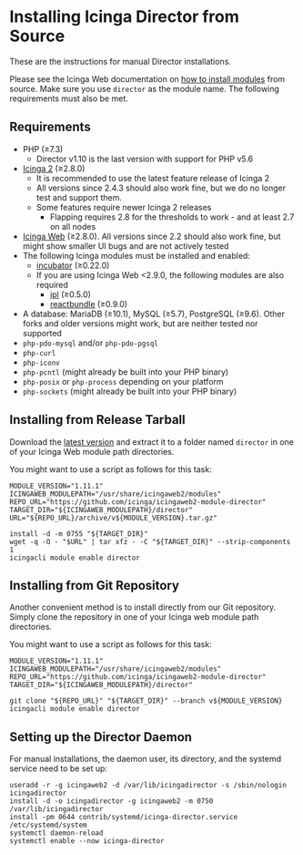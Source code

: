 # Installing Icinga Director from Source

These are the instructions for manual Director installations.

Please see the Icinga Web documentation on
[how to install modules](https://icinga.com/docs/icinga-web-2/latest/doc/08-Modules/#installation) from source.
Make sure you use `director` as the module name. The following requirements must also be met.

## Requirements

* PHP (≥7.3)
    * Director v1.10 is the last version with support for PHP v5.6
* [Icinga 2](https://github.com/Icinga/icinga2) (≥2.8.0)
    * It is recommended to use the latest feature release of Icinga 2
    * All versions since 2.4.3 should also work fine, but
      we do no longer test and support them.
    * Some features require newer Icinga 2 releases
        * Flapping requires 2.8 for the thresholds to work - and at least 2.7 on all
          nodes
* [Icinga Web](https://github.com/Icinga/icingaweb2) (≥2.8.0). All versions since 2.2 should also work fine, but
  might show smaller UI bugs and are not actively tested
* The following Icinga modules must be installed and enabled:
    * [incubator](https://github.com/Icinga/icingaweb2-module-incubator) (≥0.22.0)
    * If you are using Icinga Web <2.9.0, the following modules are also required
        * [ipl](https://github.com/Icinga/icingaweb2-module-ipl) (≥0.5.0)
        * [reactbundle](https://github.com/Icinga/icingaweb2-module-reactbundle) (≥0.9.0)
* A database: MariaDB (≥10.1), MySQL (≥5.7), PostgreSQL (≥9.6). Other
  forks and older versions might work, but are neither tested nor supported
* `php-pdo-mysql` and/or `php-pdo-pgsql`
* `php-curl`
* `php-iconv`
* `php-pcntl` (might already be built into your PHP binary)
* `php-posix` or `php-process` depending on your platform
* `php-sockets` (might already be built into your PHP binary)

## Installing from Release Tarball

Download the [latest version](https://github.com/Icinga/icingaweb2-module-director/releases)
and extract it to a folder named `director` in one of your Icinga Web module path directories.

You might want to use a script as follows for this task:

```shell
MODULE_VERSION="1.11.1"
ICINGAWEB_MODULEPATH="/usr/share/icingaweb2/modules"
REPO_URL="https://github.com/icinga/icingaweb2-module-director"
TARGET_DIR="${ICINGAWEB_MODULEPATH}/director"
URL="${REPO_URL}/archive/v${MODULE_VERSION}.tar.gz"

install -d -m 0755 "${TARGET_DIR}"
wget -q -O - "$URL" | tar xfz - -C "${TARGET_DIR}" --strip-components 1
icingacli module enable director
```

## Installing from Git Repository

Another convenient method is to install directly from our Git repository.
Simply clone the repository in one of your Icinga web module path directories.

You might want to use a script as follows for this task:

```shell
MODULE_VERSION="1.11.1"
ICINGAWEB_MODULEPATH="/usr/share/icingaweb2/modules"
REPO_URL="https://github.com/icinga/icingaweb2-module-director"
TARGET_DIR="${ICINGAWEB_MODULEPATH}/director"

git clone "${REPO_URL}" "${TARGET_DIR}" --branch v${MODULE_VERSION}
icingacli module enable director
```

## Setting up the Director Daemon

For manual installations, the daemon user, its directory, and the systemd service need to be set up:

```shell
useradd -r -g icingaweb2 -d /var/lib/icingadirector -s /sbin/nologin icingadirector
install -d -o icingadirector -g icingaweb2 -m 0750 /var/lib/icingadirector
install -pm 0644 contrib/systemd/icinga-director.service /etc/systemd/system
systemctl daemon-reload
systemctl enable --now icinga-director
```
<!-- {% include "02-Installation.md" %} -->
